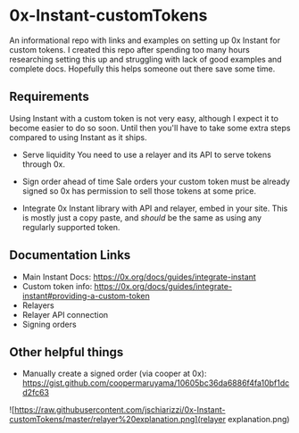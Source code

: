 # 0x-Instant-customTokens
An informational repo with links and examples on setting up 0x Instant for custom tokens. I created this repo after spending too many hours researching setting this up and struggling with lack of good examples and complete docs. Hopefully this helps someone out there save some time.

## Requirements
Using Instant with a custom token is not very easy, although I expect it to become easier to do so soon. Until then you'll have to take some extra steps compared to using Instant as it ships.

- Serve liquidity
You need to use a relayer and its API to serve tokens through 0x.

- Sign order ahead of time
Sale orders your custom token must be already signed so 0x has permission to sell those tokens at some price.

- Integrate 0x Instant library with API and relayer, embed in your site. This is mostly just a copy paste, and *should* be the same as using any regularly supported token.

## Documentation Links

- Main Instant Docs: https://0x.org/docs/guides/integrate-instant
- Custom token info: https://0x.org/docs/guides/integrate-instant#providing-a-custom-token
- Relayers
- Relayer API connection
- Signing orders


## Other helpful things
- Manually create a signed order (via cooper at 0x): https://gist.github.com/coopermaruyama/10605bc36da6886f4fa10bf1dcd2fc63

![https://raw.githubusercontent.com/jschiarizzi/0x-Instant-customTokens/master/relayer%20explanation.png](relayer explanation.png)
